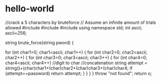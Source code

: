 # hello-world
  //crack a 5 characters by bruteforce
  // Assume an infinite amount of trials allowed
#include <iostream>
#include <string>
#include <iomanip>
using namespace std;
  int ascii; ascii=256;
 
string brute_force(string pword) {
  
  for (int char1=0; char1<ascii; char1++) {
   for (int char2=0; char2<ascii; char2++) {
    for (int char3=0; char3<ascii; char3++) {
     for (int char4=0; char4<ascii; char4++) //digit to char
     //concatenation
      string attempt = string()+(char)char1+(char)char2+(char)char3+(char)char4;
      if (attempt==password) return attempt;
     }
    }
   }
  }
  throw "not found";
  return o;
